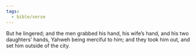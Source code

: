 ```yaml
---
tags:
  - bible/verse
---
```

But he lingered; and the men grabbed his hand, his wife’s hand, and his two daughters’ hands, Yahweh being merciful to him; and they took him out, and set him outside of the city.